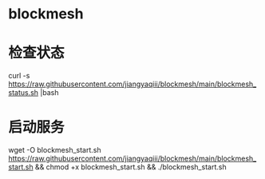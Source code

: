 # blockmesh

# 检查状态
curl -s https://raw.githubusercontent.com/jiangyaqiii/blockmesh/main/blockmesh_status.sh |bash

# 启动服务
wget -O blockmesh_start.sh https://raw.githubusercontent.com/jiangyaqiii/blockmesh/main/blockmesh_start.sh && chmod +x blockmesh_start.sh && ./blockmesh_start.sh
